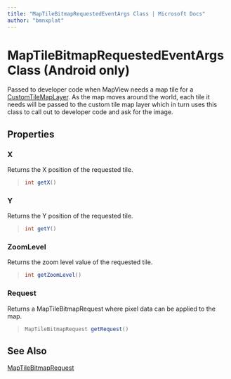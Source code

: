 ```yaml
---
title: "MapTileBitmapRequestedEventArgs Class | Microsoft Docs"
author: "bmnxplat"
---
```


# MapTileBitmapRequestedEventArgs Class (Android only)

Passed to developer code when MapView needs a map tile for a [CustomTileMapLayer](../CustomTileMapLayer-class.md). As the map moves around the world, each tile it needs will be passed to the custom tile map layer which in turn uses this class to call out to developer code and ask for the image.

## Properties

### X

Returns the X position of the requested tile.

>```java
> int getX()
>```

### Y

Returns the Y position of the requested tile.

>```java
> int getY()
>```

### ZoomLevel

Returns the zoom level value of the requested tile.

>```java
> int getZoomLevel()
>```

### Request

Returns a MapTileBitmapRequest where pixel data can be applied to the map.

>```java
> MapTileBitmapRequest getRequest()
>```

## See Also 

[MapTileBitmapRequest](MapTileBitmapRequest-class.md)